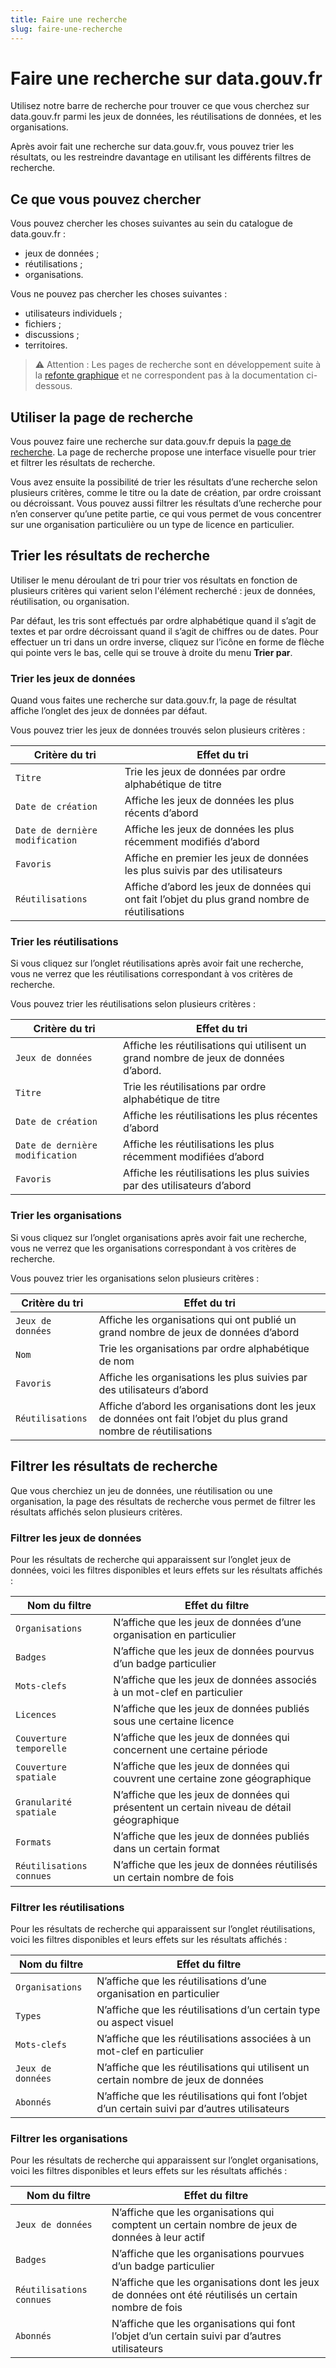 ```yaml
---
title: Faire une recherche
slug: faire-une-recherche
---
```


# Faire une recherche sur data.gouv.fr

Utilisez notre barre de recherche pour trouver ce que vous cherchez sur data.gouv.fr parmi les jeux de données, les réutilisations de données, et les organisations.

Après avoir fait une recherche sur data.gouv.fr, vous pouvez trier les résultats, ou les restreindre davantage en utilisant les différents filtres de recherche.

## Ce que vous pouvez chercher

Vous pouvez chercher les choses suivantes au sein du catalogue de data.gouv.fr :

- jeux de données ;
- réutilisations ;
- organisations.

Vous ne pouvez pas chercher les choses suivantes :

- utilisateurs individuels ;
- fichiers ;
- discussions ;
- territoires.

> ⚠️ Attention : Les pages de recherche sont en développement suite à la [refonte graphique](https://www.data.gouv.fr/fr/posts/nouvelle-vie-nouvelle-peau-pour-data-gouv-fr/) et ne correspondent pas à la documentation ci-dessous.

## Utiliser la page de recherche

Vous pouvez faire une recherche sur data.gouv.fr depuis la [page de recherche](https://www.data.gouv.fr/fr/search/). La page de recherche propose une interface visuelle pour trier et filtrer les résultats de recherche.

Vous avez ensuite la possibilité de trier les résultats d’une recherche selon plusieurs critères, comme le titre ou la date de création, par ordre croissant ou décroissant. Vous pouvez aussi filtrer les résultats d’une recherche pour n’en conserver qu’une petite partie, ce qui vous permet de vous concentrer sur une organisation particulière ou un type de licence en particulier.

## Trier les résultats de recherche

Utiliser le menu déroulant de tri pour trier vos résultats en fonction de plusieurs critères qui varient selon l'élément recherché : jeux de données, réutilisation, ou organisation.

Par défaut, les tris sont effectués par ordre alphabétique quand il s’agit de textes et par ordre décroissant quand il s’agit de chiffres ou de dates. Pour effectuer un tri dans un ordre inverse, cliquez sur l’icône en forme de flèche qui pointe vers le bas, celle qui se trouve à droite du menu **Trier par**.

### Trier les jeux de données

Quand vous faites une recherche sur data.gouv.fr, la page de résultat affiche l’onglet des jeux de données par défaut.

Vous pouvez trier les jeux de données trouvés selon plusieurs critères :

| Critère du tri                  | Effet du tri                                                                                    |
| ------------------------------- | ----------------------------------------------------------------------------------------------- |
| `Titre`                         | Trie les jeux de données par ordre alphabétique de titre                                        |
| `Date de création`              | Affiche les jeux de données les plus récents d’abord                                            |
| `Date de dernière modification` | Affiche les jeux de données les plus récemment modifiés d’abord                                 |
| `Favoris`                       | Affiche en premier les jeux de données les plus suivis par des utilisateurs                     |
| `Réutilisations`                | Affiche d’abord les jeux de données qui ont fait l’objet du plus grand nombre de réutilisations |

### Trier les réutilisations

Si vous cliquez sur l’onglet réutilisations après avoir fait une recherche, vous ne verrez que les réutilisations correspondant à vos critères de recherche.

Vous pouvez trier les réutilisations selon plusieurs critères :

| Critère du tri                  | Effet du tri                                                                         |
| ------------------------------- | ------------------------------------------------------------------------------------ |
| `Jeux de données`               | Affiche les réutilisations qui utilisent un grand nombre de jeux de données d’abord. |
| `Titre`                         | Trie les réutilisations par ordre alphabétique de titre                              |
| `Date de création`              | Affiche les réutilisations les plus récentes d’abord                                 |
| `Date de dernière modification` | Affiche les réutilisations les plus récemment modifiées d’abord                      |
| `Favoris`                       | Affiche les réutilisations les plus suivies par des utilisateurs d’abord             |

### Trier les organisations

Si vous cliquez sur l’onglet organisations après avoir fait une recherche, vous ne verrez que les organisations correspondant à vos critères de recherche.

Vous pouvez trier les organisations selon plusieurs critères :

| Critère du tri    | Effet du tri                                                                                                       |
| ----------------- | ------------------------------------------------------------------------------------------------------------------ |
| `Jeux de données` | Affiche les organisations qui ont publié un grand nombre de jeux de données d’abord                                |
| `Nom`             | Trie les organisations par ordre alphabétique de nom                                                               |
| `Favoris`         | Affiche les organisations les plus suivies par des utilisateurs d’abord                                            |
| `Réutilisations`  | Affiche d’abord les organisations dont les jeux de données ont fait l’objet du plus grand nombre de réutilisations |

## Filtrer les résultats de recherche

Que vous cherchiez un jeu de données, une réutilisation ou une organisation, la page des résultats de recherche vous permet de filtrer les résultats affichés selon plusieurs critères.

### Filtrer les jeux de données

Pour les résultats de recherche qui apparaissent sur l’onglet jeux de données, voici les filtres disponibles et leurs effets sur les résultats affichés :

| Nom du filtre            | Effet du filtre                                                                           |
| ------------------------ | ----------------------------------------------------------------------------------------- |
| `Organisations`          | N’affiche que les jeux de données d’une organisation en particulier                       |
| `Badges`                 | N’affiche que les jeux de données pourvus d’un badge particulier                          |
| `Mots-clefs`             | N’affiche que les jeux de données associés à un mot-clef en particulier                   |
| `Licences`               | N’affiche que les jeux de données publiés sous une certaine licence                       |
| `Couverture temporelle`  | N’affiche que les jeux de données qui concernent une certaine période                     |
| `Couverture spatiale`    | N’affiche que les jeux de données qui couvrent une certaine zone géographique             |
| `Granularité spatiale`   | N’affiche que les jeux de données qui présentent un certain niveau de détail géographique |
| `Formats`                | N’affiche que les jeux de données publiés dans un certain format                          |
| `Réutilisations connues` | N’affiche que les jeux de données réutilisés un certain nombre de fois                    |

### Filtrer les réutilisations

Pour les résultats de recherche qui apparaissent sur l’onglet réutilisations, voici les filtres disponibles et leurs effets sur les résultats affichés :

| Nom du filtre     | Effet du filtre                                                                                |
| ----------------- | ---------------------------------------------------------------------------------------------- |
| `Organisations`   | N’affiche que les réutilisations d’une organisation en particulier                             |
| `Types`           | N’affiche que les réutilisations d’un certain type ou aspect visuel                            |
| `Mots-clefs`      | N’affiche que les réutilisations associées à un mot-clef en particulier                        |
| `Jeux de données` | N’affiche que les réutilisations qui utilisent un certain nombre de jeux de données            |
| `Abonnés`         | N’affiche que les réutilisations qui font l’objet d’un certain suivi par d’autres utilisateurs |

### Filtrer les organisations

Pour les résultats de recherche qui apparaissent sur l’onglet organisations, voici les filtres disponibles et leurs effets sur les résultats affichés :

| Nom du filtre            | Effet du filtre                                                                                       |
| ------------------------ | ----------------------------------------------------------------------------------------------------- |
| `Jeux de données`        | N’affiche que les organisations qui comptent un certain nombre de jeux de données à leur actif        |
| `Badges`                 | N’affiche que les organisations pourvues d’un badge particulier                                       |
| `Réutilisations connues` | N’affiche que les organisations dont les jeux de données ont été réutilisés un certain nombre de fois |
| `Abonnés`                | N’affiche que les organisations qui font l’objet d’un certain suivi par d’autres utilisateurs         |
